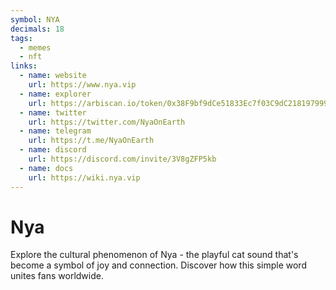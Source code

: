 ```yaml
---
symbol: NYA
decimals: 18
tags:
  - memes
  - nft
links:
  - name: website
    url: https://www.nya.vip
  - name: explorer
    url: https://arbiscan.io/token/0x38F9bf9dCe51833Ec7f03C9dC218197999999999
  - name: twitter
    url: https://twitter.com/NyaOnEarth
  - name: telegram
    url: https://t.me/NyaOnEarth
  - name: discord
    url: https://discord.com/invite/3V8gZFP5kb
  - name: docs
    url: https://wiki.nya.vip
---
```


# Nya

Explore the cultural phenomenon of Nya - the playful cat sound that's become a symbol of joy and connection. Discover how this simple word unites fans worldwide.
